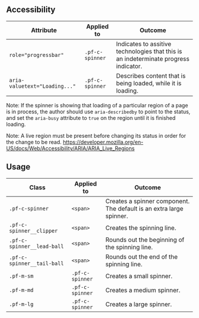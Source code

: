 ## Accessibility

| Attribute | Applied to | Outcome |
| -- | -- | -- |
| `role="progressbar"` | `.pf-c-spinner` |  Indicates to assitive technologies that this is an indeterminate progress indicator. |
| `aria-valuetext="Loading..."` | `.pf-c-spinner` |  Describes content that is being loaded, while it is loading. |

Note: If the spinner is showing that loading of a particular region of a page is in process, the author should use `aria-describedby` to point to the status, and set the `aria-busy` attribute to `true` on the region until it is finished loading. 

Note: A live region must be present before changing its status in order for the change to be read. https://developer.mozilla.org/en-US/docs/Web/Accessibility/ARIA/ARIA_Live_Regions

## Usage

| Class | Applied to | Outcome |
| -- | -- | -- |
| `.pf-c-spinner` | `<span>` |  Creates a spinner component. The default is an extra large spinner. |
| `.pf-c-spinner__clipper` | `<span>` |  Creates the spinning line. |
| `.pf-c-spinner__lead-ball` | `<span>` |  Rounds out the beginning of the spinning line. |
| `.pf-c-spinner__tail-ball` | `<span>` |  Rounds out the end of the spinning line. |
| `.pf-m-sm` | `.pf-c-spinner` |  Creates a small spinner. |
| `.pf-m-md` | `.pf-c-spinner` |  Creates a medium spinner. |
| `.pf-m-lg` | `.pf-c-spinner` |  Creates a large spinner. |

